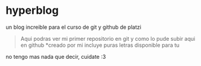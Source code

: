 # hyperblog
un blog increible para el curso de git y github de platzi
>Aqui podras ver mi primer repositorio en git y 
como lo pude subir aqui en github
*creado por mi
incluye puras letras
disponible para tu

no tengo mas nada que decir, cuidate :3

